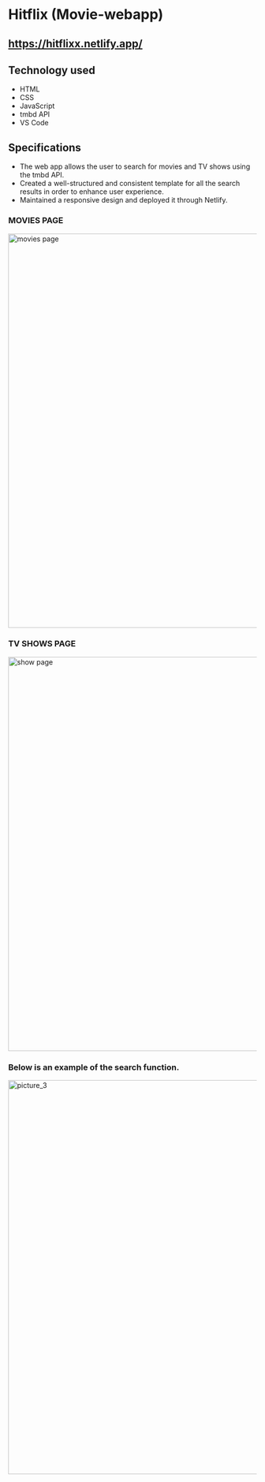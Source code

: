 # Hitflix (Movie-webapp)

## https://hitflixx.netlify.app/

## Technology used

- HTML
- CSS
- JavaScript
- tmbd API
- VS Code

## Specifications

- The web app allows the user to search for movies and TV shows using the tmbd API.
- Created a well-structured and consistent template for all the search results in order to enhance user experience. 
- Maintained a responsive design and deployed it through Netlify. 

### MOVIES PAGE

<img width="800" alt="movies page" src="https://user-images.githubusercontent.com/84158891/189025443-32cd03f6-6a5d-43c5-8273-ecf74cf77297.png">


### TV SHOWS PAGE

<img width="800" alt="show page" src="https://user-images.githubusercontent.com/84158891/189025483-76962bee-bf3e-4cde-a798-5c1a41ab4562.png">

### Below is an example of the search function.

<img width="800" alt="picture_3" src="https://user-images.githubusercontent.com/84158891/189025553-31b54f04-d99d-4b6b-8ced-5edac1e89bf9.png">

